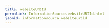 ```yaml
---
title: websiteURIId
permalink: InformationSource.websiteURIId.html
jsonid: informationsource_websiteuriid
---
```

